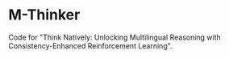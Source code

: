# M-Thinker
Code for "Think Natively: Unlocking Multilingual Reasoning with Consistency-Enhanced Reinforcement Learning".
